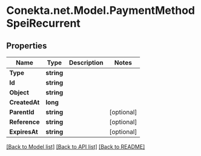 # Conekta.net.Model.PaymentMethodSpeiRecurrent

## Properties

Name | Type | Description | Notes
------------ | ------------- | ------------- | -------------
**Type** | **string** |  | 
**Id** | **string** |  | 
**Object** | **string** |  | 
**CreatedAt** | **long** |  | 
**ParentId** | **string** |  | [optional] 
**Reference** | **string** |  | [optional] 
**ExpiresAt** | **string** |  | [optional] 

[[Back to Model list]](../README.md#documentation-for-models) [[Back to API list]](../README.md#documentation-for-api-endpoints) [[Back to README]](../README.md)

